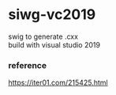 # siwg-vc2019
swig to generate .cxx\
build with visual studio 2019 

### reference
https://iter01.com/215425.html
